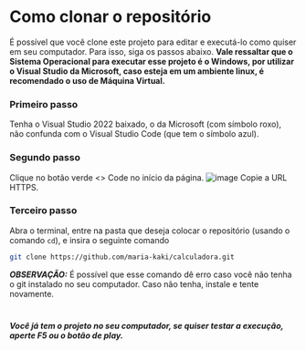 # Como clonar o repositório
É possível que você clone este projeto para editar e executá-lo como quiser em seu computador. Para isso, siga os passos abaixo.
**Vale ressaltar que o Sistema Operacional para executar esse projeto é o Windows, por utilizar o Visual Studio da Microsoft, caso esteja em um ambiente linux, é recomendado o uso de Máquina Virtual.**
### Primeiro passo
Tenha o Visual Studio 2022 baixado, o da Microsoft (com símbolo roxo), não confunda com o Visual Studio Code (que tem o símbolo azul).
### Segundo passo
Clique no botão verde <> Code no início da página.
![image](https://user-images.githubusercontent.com/123563801/229379608-9116b2a7-a647-4e02-b226-50404e3622c9.png)
Copie a URL HTTPS.
### Terceiro passo
Abra o terminal, entre na pasta que deseja colocar o repositório (usando o comando ```cd```), e insira o seguinte comando
```sh
git clone https://github.com/maria-kaki/calculadora.git
```
***OBSERVAÇÃO:*** É possível que esse comando dê erro caso você não tenha o git instalado no seu computador. Caso não tenha, instale e tente novamente.
#
##### Você já tem o projeto no seu computador, se quiser testar a execução, aperte F5 ou o botão de play.
